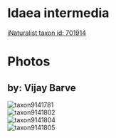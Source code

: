 
Idaea intermedia
================
  
[iNaturalist taxon id: 701914](https://www.inaturalist.org/taxa/701914)
# Photos

## by: Vijay Barve
  
![taxon9141781](https://inaturalist-open-data.s3.amazonaws.com/photos/9662296/medium.jpeg)  
![taxon9141802](https://inaturalist-open-data.s3.amazonaws.com/photos/9662298/medium.jpeg)  
![taxon9141804](https://inaturalist-open-data.s3.amazonaws.com/photos/9662318/medium.jpeg)  
![taxon9141805](https://inaturalist-open-data.s3.amazonaws.com/photos/9662319/medium.jpeg)